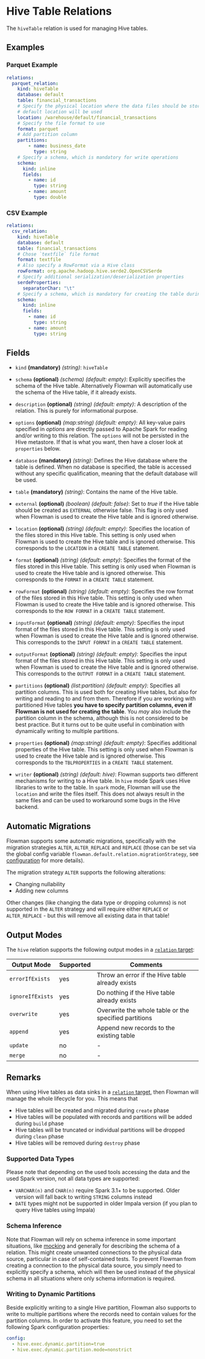 # Hive Table Relations

The `hiveTable` relation is used for managing Hive tables.

## Examples

### Parquet Example
```yaml
relations:
  parquet_relation:
    kind: hiveTable
    database: default
    table: financial_transactions
    # Specify the physical location where the data files should be stored at. If you leave this out, the Hive
    # default location will be used
    location: /warehouse/default/financial_transactions
    # Specify the file format to use
    format: parquet
    # Add partition column
    partitions:
        - name: business_date
          type: string
    # Specify a schema, which is mandatory for write operations
    schema:
      kind: inline
      fields:
        - name: id
          type: string
        - name: amount
          type: double
```

### CSV Example
```yaml
relations:
  csv_relation:
    kind: hiveTable
    database: default
    table: financial_transactions
    # Chose `textfile` file format
    format: textfile
    # Also specify a RowFormat via a Hive class
    rowFormat: org.apache.hadoop.hive.serde2.OpenCSVSerde
    # Specify additional serialization/deserialization properties
    serdeProperties:
      separatorChar: "\t"
    # Specify a schema, which is mandatory for creating the table during CREATE phase
    schema:
      kind: inline
      fields:
        - name: id
          type: string
        - name: amount
          type: string
```

## Fields
 * `kind` **(mandatory)** *(string)*: `hiveTable`
 
 * `schema` **(optional)** *(schema)* *(default: empty)*: 
 Explicitly specifies the schema of the Hive table. Alternatively Flowman will automatically use the schema of 
   the Hive table, if it already exists.
 
 * `description` **(optional)** *(string)* *(default: empty)*:
 A description of the relation. This is purely for informational purpose.
 
 * `options` **(optional)** *(map:string)* *(default: empty)*:
 All key-value pairs specified in *options* are directly passed to Apache Spark for reading
 and/or writing to this relation. The `options` will not be persisted in the Hive metastore. If that is what you
 want, then have a closer look at `properties` below.
 
 * `database` **(mandatory)** *(string)*:
 Defines the Hive database where the table is defined. When no database is specified, the
 table is accessed without any specific qualification, meaning that the default database
 will be used.
  
 * `table` **(mandatory)** *(string)*:
 Contains the name of the Hive table.
 
 * `external` **(optional)** *(boolean)* *(default: false)*: 
 Set to *true* if the Hive table should be created as `EXTERNAL` otherwise false. This flag
 is only used when Flowman is used to create the Hive table and is ignored  otherwise.
 
 * `location` **(optional)** *(string)* *(default: empty)*:
 Specifies the location of the files stored in this Hive table. This setting is only used
 when Flowman is used to create the Hive table and is ignored otherwise. This corresponds
 to the `LOCATION` in a `CREATE TABLE` statement.
 
 * `format` **(optional)** *(string)* *(default: empty)*:
 Specifies the format of the files stored in this Hive table. This setting is only used
 when Flowman is used to create the Hive table and is ignored otherwise. This corresponds
 to the `FORMAT` in a `CREATE TABLE` statement.

 * `rowFormat` **(optional)** *(string)* *(default: empty)*:
 Specifies the row format of the files stored in this Hive table. This setting is only used
 when Flowman is used to create the Hive table and is ignored otherwise. This corresponds
 to the `ROW FORMAT` in a `CREATE TABLE` statement.

 * `inputFormat` **(optional)** *(string)* *(default: empty)*:
 Specifies the input format of the files stored in this Hive table. This setting is only used
 when Flowman is used to create the Hive table and is ignored otherwise. This corresponds
 to the `INPUT FORMAT` in a `CREATE TABLE` statement.

 * `outputFormat` **(optional)** *(string)* *(default: empty)*:
 Specifies the input format of the files stored in this Hive table. This setting is only used
 when Flowman is used to create the Hive table and is ignored otherwise. This corresponds
 to the `OUTPUT FORMAT` in a `CREATE TABLE` statement.

 * `partitions` **(optional)** *(list:partition)* *(default: empty)*:
 Specifies all partition columns. This is used both for creating Hive tables, but also for  writing and reading to and 
   from them. Therefore if you are working with partitioned Hive  tables **you have to specify partition columns, even 
   if Flowman is not used for creating the table**. You *may* also include the partition column in the schema, although
   this is not considered to be best practice. But it turns out to be quite useful in combination with dynamically
   writing to multiple partitions.

 * `properties` **(optional)** *(map:string)* *(default: empty)*:
 Specifies additional properties of the Hive table. This setting is only used
 when Flowman is used to create the Hive table and is ignored otherwise. This corresponds
 to the `TBLPROPERTIES` in a `CREATE TABLE` statement.

 * `writer` **(optional)** *(string)* *(default: hive)*:
 Flowman supports two different mechanisms for writing to a Hive table. In `hive` mode
 Spark uses Hive libraries to write to the table. In `spark` mode, Flowman will use
 the `location` and write the files itself. This does not always result in the same 
 files and can be used to workaround some bugs in the Hive backend.


## Automatic Migrations
Flowman supports some automatic migrations, specifically with the migration strategies `ALTER`, `ALTER_REPLACE` 
and `REPLACE` (those can be set via the global config variable `flowman.default.relation.migrationStrategy`,
see [configuration](../../config.md) for more details).

The migration strategy `ALTER` supports the following alterations:
* Changing nullability
* Adding new columns

Other changes (like changing the data type or dropping columns) is not supported in the `ALTER` strategy and
will require either `REPLACE` or `ALTER_REPLACE` - but this will remove all existing data in that table!


## Output Modes
The `hive` relation supports the following output modes in a [`relation` target](../target/relation.md):

|Output Mode |Supported  | Comments|
--- | --- | ---
|`errorIfExists`|yes|Throw an error if the Hive table already exists|
|`ignoreIfExists`|yes|Do nothing if the Hive table already exists|
|`overwrite`|yes|Overwrite the whole table or the specified partitions|
|`append`|yes|Append new records to the existing table|
|`update`|no|-|
|`merge`|no|-|


## Remarks

When using Hive tables as data sinks in a [`relation` target](../target/relation.md), then Flowman will  manage the
whole lifecycle for you. This means that
* Hive tables will be created and migrated during `create` phase
* Hive tables will be populated with records and partitions will be added during `build` phase
* Hive tables will be truncated or individual partitions will be dropped during `clean` phase
* Hive tables will be removed during `destroy` phase

### Supported Data Types
Please note that depending on the used tools accessing the data and the used Spark version, not all data types are
supported:
* `VARCHAR(n)` and `CHAR(n)` require Spark 3.1+ to be supported. Older version will fall back to writing `STRING` 
columns instead
* `DATE` types might not be supported in older Impala version (if you plan to query Hive tables using Impala)  

### Schema Inference
Note that Flowman will rely on schema inference in some important situations, like [mocking](mock.md) and generally
for describing the schema of a relation. This might create unwanted connections to the physical data source,
particular in case of self-contained tests. To prevent Flowman from creating a connection to the physical data
source, you simply need to explicitly specify a schema, which will then be used instead of the physical schema
in all situations where only schema information is required.


### Writing to Dynamic Partitions
Beside explicitly writing to a single Hive partition, Flowman also supports to write to multiple partitions where
the records need to contain values for the partition columns. In order to activate this feature, you need to set
the following Spark configuration properties:

```yaml
config:
  - hive.exec.dynamic.partition=true  
  - hive.exec.dynamic.partition.mode=nonstrict
```
